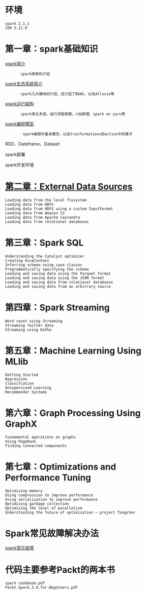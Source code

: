 # 环境
    
    spark 2.1.1
    CDH 5.11.0

# 第一章：spark基础知识

   [spark简介](https://github.com/jimmy-src/spark-learning/blob/master/%E7%AC%AC%E4%B8%80%E7%AB%A0%EF%BC%9Aspark%E5%9F%BA%E7%A1%80%E7%9F%A5%E8%AF%86/spark%E7%AE%80%E4%BB%8B.md)
        
           spark简单的介绍
        
   [spark生态系统简介](https://github.com/jimmy-src/spark-learning/blob/master/%E7%AC%AC%E4%B8%80%E7%AB%A0%EF%BC%9Aspark%E5%9F%BA%E7%A1%80%E7%9F%A5%E8%AF%86/spark%E7%94%9F%E6%80%81%E7%B3%BB%E7%BB%9F%E7%AE%80%E4%BB%8B.md)
   
           spark几大模块的介绍，还介绍了BDAS，以及Alluxio等
   
   [spark运行架构](https://github.com/jimmy-src/spark-learning/blob/master/%E7%AC%AC%E4%B8%80%E7%AB%A0%EF%BC%9Aspark%E5%9F%BA%E7%A1%80%E7%9F%A5%E8%AF%86/spark%E8%BF%90%E8%A1%8C%E6%9E%B6%E6%9E%84.md)
   
           spark常见术语，运行流程原理，rdd原理，spark on yarn等
   
   [spark编程模型](https://github.com/jimmy-src/spark-learning/blob/master/%E7%AC%AC%E4%B8%80%E7%AB%A0%EF%BC%9Aspark%E5%9F%BA%E7%A1%80%E7%9F%A5%E8%AF%86/spark%E7%BC%96%E7%A8%8B%E6%A8%A1%E5%9E%8B.md)
   
            spark编程中基本概念，以及trasformations和action中的算子
   
   RDD、Dateframe、Dataset
   
   spark部署
   
   spark开发环境

# [第二章：External Data Sources](https://github.com/jimmy-src/spark-learning/tree/master/%E7%AC%AC%E4%BA%8C%E7%AB%A0%EF%BC%9AExternal%20Data%20Sources)

    Loading data from the local flesystem 
    Loading data from HDFS 
    Loading data from HDFS using a custom InputFormat 
    Loading data from Amazon S3 
    Loading data from Apache Cassandra 
    Loading data from relational databases 
    
# 第三章：Spark SQL

    Understanding the Catalyst optimizer 
    Creating HiveContext 
    Inferring schema using case classes 
    Programmatically specifying the schema 
    Loading and saving data using the Parquet format 
    Loading and saving data using the JSON format 
    Loading and saving data from relational databases 
    Loading and saving data from an arbitrary source 
    
# 第四章：Spark Streaming

    Word count using Streaming 
    Streaming Twitter data 
    Streaming using Kafka
    
# 第五章：Machine Learning Using MLlib

    Getting Started
    Regression
    Classifcation
    Unsupervised Learning
    Recommender Systems
    
# 第六章：Graph Processing Using GraphX

    Fundamental operations on graphs 
    Using PageRank 
    Finding connected components
    
# 第七章：Optimizations and Performance Tuning

    Optimizing memory 
    Using compression to improve performance 
    Using serialization to improve performance 
    Optimizing garbage collection 
    Optimizing the level of parallelism 
    Understanding the future of optimization – project Tungsten
    

# Spark常见故障解决办法

[spark常见故障](https://github.com/jimmy-src/troubleshooting-and-optimization/blob/master/Spark%E5%B8%B8%E8%A7%81%E6%95%85%E9%9A%9C%E5%A4%84%E7%90%86/spark%E5%B8%B8%E8%A7%81%E6%95%85%E9%9A%9C.md)

# 代码主要参考Packt的两本书

    spark cookbook.pdf
    Packt.Spark.2.0.for.Beginners.pdf
    

